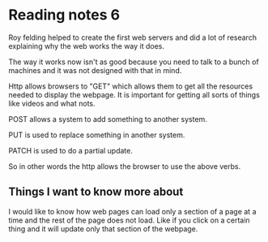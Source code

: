 # Reading notes 6

Roy felding helped to create the first web servers and did a lot of research explaining why the web works the way it does. 

The way it works now isn't as good because you need to talk to a bunch of machines and it was not designed with that in mind.

Http allows browsers to "GET" which allows them to get all the resources needed to display the webpage. It is important for getting all sorts of things like videos and what nots.

POST allows a system to add something to another system.

PUT is used to replace something in another system.

PATCH is used to do a partial update. 

So in other words the http allows the browser to use the above verbs.

## Things I want to know more about

I would like to know how web pages can load only a section of a page at a time and the rest of the page does not load. Like if you click on a certain thing and it will update only that section of the webpage.